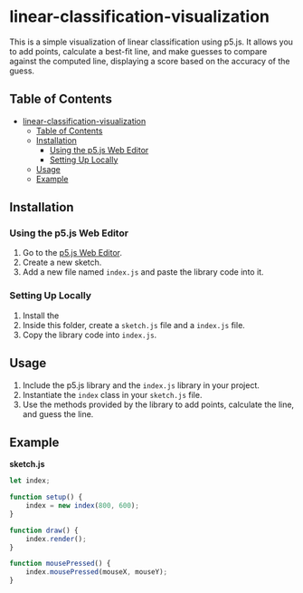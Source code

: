 # linear-classification-visualization

This is a simple visualization of linear classification using p5.js. It allows you to add points, calculate a best-fit line, and make guesses to compare against the computed line, displaying a score based on the accuracy of the guess.

## Table of Contents

- [linear-classification-visualization](#linear-classification-visualization)
  - [Table of Contents](#table-of-contents)
  - [Installation](#installation)
    - [Using the p5.js Web Editor](#using-the-p5js-web-editor)
    - [Setting Up Locally](#setting-up-locally)
  - [Usage](#usage)
  - [Example](#example)

## Installation

### Using the p5.js Web Editor

1. Go to the [p5.js Web Editor](https://editor.p5js.org/).
2. Create a new sketch.
3. Add a new file named `index.js` and paste the library code into it.

### Setting Up Locally

1. Install the
2. Inside this folder, create a `sketch.js` file and a `index.js` file.
3. Copy the library code into `index.js`.

## Usage

1. Include the p5.js library and the `index.js` library in your project.
2. Instantiate the `index` class in your `sketch.js` file.
3. Use the methods provided by the library to add points, calculate the line, and guess the line.

## Example

**sketch.js**

```javascript
let index;

function setup() {
	index = new index(800, 600);
}

function draw() {
	index.render();
}

function mousePressed() {
	index.mousePressed(mouseX, mouseY);
}
```
